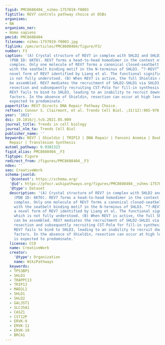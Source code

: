 ```yaml
---
figid: PMC8608404__nihms-1757019-f0003
figtitle: REV7 controls pathway choice at DSBs
organisms:
- NA
organisms_ner:
- Homo sapiens
pmcid: PMC8608404
filename: nihms-1757019-f0003.jpg
figlink: /pmc/articles/PMC8608404/figure/F3/
number: F3
caption: '(A) Crystal structure of REV7 in complex with SHLD2 and SHLD3 fragments
  (PDB ID: 6KTO). REV7 forms a head-to-head homodimer in the context of the Shieldin
  complex. Only one molecule of REV7 forms a canonical closed-seatbelt interaction
  with the seatbelt binding motif in the N-terminus of SHLD3. “?-REV7” indicates a
  novel form of REV7 identified by Liang et al. The functional significance of which
  is not fully understood. (B) When REV7 is active, the full Shieldin complex can
  be assembled. REV7 mediates the recruitment of SHLD2-SHLD1 via SHLD3, inhibiting
  resection and subsequently recruiting CST-Polα for fill-in synthesis. (C) Inactive
  REV7 fails to bind to SHLD3, leading to an inability to recruit downstream Shieldin
  factors. In the absence of Shieldin, resection can occur at high levels and HR is
  expected to predominate.'
papertitle: REV7 Directs DNA Repair Pathway Choice.
reftext: Connor S. Clairmont, et al. Trends Cell Biol. ;31(12):965-978.
year: '2021'
doi: 10.1016/j.tcb.2021.05.009
journal_title: Trends in cell biology
journal_nlm_ta: Trends Cell Biol
publisher_name: ''
keywords: REV7 | Shieldin | TRIP13 | DNA Repair | Fanconi Anemia | Double Strand Break
  Repair | Translesion Synthesis
automl_pathway: 0.9381323
figid_alias: PMC8608404__F3
figtype: Figure
redirect_from: /figures/PMC8608404__F3
ndex: ''
seo: CreativeWork
schema-jsonld:
  '@context': https://schema.org/
  '@id': https://pfocr.wikipathways.org/figures/PMC8608404__nihms-1757019-f0003.html
  '@type': Dataset
  description: '(A) Crystal structure of REV7 in complex with SHLD2 and SHLD3 fragments
    (PDB ID: 6KTO). REV7 forms a head-to-head homodimer in the context of the Shieldin
    complex. Only one molecule of REV7 forms a canonical closed-seatbelt interaction
    with the seatbelt binding motif in the N-terminus of SHLD3. “?-REV7” indicates
    a novel form of REV7 identified by Liang et al. The functional significance of
    which is not fully understood. (B) When REV7 is active, the full Shieldin complex
    can be assembled. REV7 mediates the recruitment of SHLD2-SHLD1 via SHLD3, inhibiting
    resection and subsequently recruiting CST-Polα for fill-in synthesis. (C) Inactive
    REV7 fails to bind to SHLD3, leading to an inability to recruit downstream Shieldin
    factors. In the absence of Shieldin, resection can occur at high levels and HR
    is expected to predominate.'
  license: CC0
  name: CreativeWork
  creator:
    '@type': Organization
    name: WikiPathways
  keywords:
  - TP53BP1
  - SHLD3
  - TRAPPC13
  - TRIP13
  - MAD2L2
  - SHLD1
  - SHLD2
  - GAL3ST1
  - SLC35A1
  - CASZ1
  - CST12P
  - ERVK-9
  - ERVK-11
  - ERVK-19
  - BRCA1
---
```

